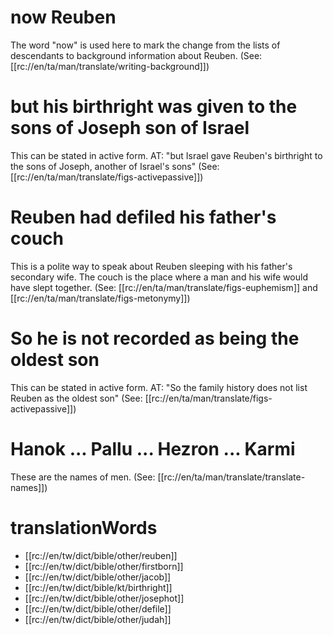 # now Reuben

The word "now" is used here to mark the change from the lists of descendants to background information about Reuben. (See: [[rc://en/ta/man/translate/writing-background]])

# but his birthright was given to the sons of Joseph son of Israel

This can be stated in active form. AT: "but Israel gave Reuben's birthright to the sons of Joseph, another of Israel's sons" (See: [[rc://en/ta/man/translate/figs-activepassive]])

# Reuben had defiled his father's couch

This is a polite way to speak about Reuben sleeping with his father's secondary wife. The couch is the place where a man and his wife would have slept together. (See: [[rc://en/ta/man/translate/figs-euphemism]] and [[rc://en/ta/man/translate/figs-metonymy]])

# So he is not recorded as being the oldest son

This can be stated in active form. AT: "So the family history does not list Reuben as the oldest son" (See: [[rc://en/ta/man/translate/figs-activepassive]])

# Hanok ... Pallu ... Hezron ... Karmi

These are the names of men. (See: [[rc://en/ta/man/translate/translate-names]])

# translationWords

* [[rc://en/tw/dict/bible/other/reuben]]
* [[rc://en/tw/dict/bible/other/firstborn]]
* [[rc://en/tw/dict/bible/other/jacob]]
* [[rc://en/tw/dict/bible/kt/birthright]]
* [[rc://en/tw/dict/bible/other/josephot]]
* [[rc://en/tw/dict/bible/other/defile]]
* [[rc://en/tw/dict/bible/other/judah]]